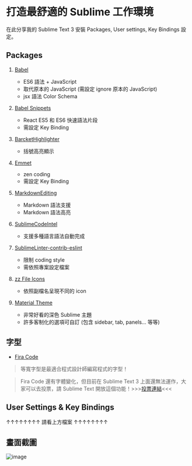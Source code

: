 # 打造最舒適的 Sublime 工作環境

在此分享我的 Sublime Text 3 安裝 Packages, User settings, Key Bindings 設定。

## Packages

1. [Babel](https://github.com/babel/babel-sublime)

   * ES6 語法 + JavaScript
   * 取代原本的 JavaScript (需設定 ignore 原本的 JavaScript)
   * jsx 語法 Color Schema

2. [Babel Snippets](https://github.com/babel/babel-sublime-snippets)
    
   * React ES5 和 ES6 快速語法片段
   * 需設定 Key Binding

3. [BarcketHighlighter](https://github.com/facelessuser/BracketHighlighter)

   * 括號高亮顯示

4. [Emmet](https://github.com/sergeche/emmet-sublime)

   * zen coding
   * 需設定 Key Binding

5. [MarkdownEditing](https://github.com/SublimeText-Markdown/MarkdownEditing)

   * Markdown 語法支援
   * Markdown 語法高亮

6. [SublimeCodeIntel](https://github.com/SublimeCodeIntel/SublimeCodeIntel)

   * 支援多種語言語法自動完成

7. [SublimeLinter-contrib-eslint](https://github.com/roadhump/SublimeLinter-eslint)

   * 限制 coding style
   * 需依照專案設定檔案

8. [zz File Icons](https://github.com/oivva/sublime-file-icons)

   * 依照副檔名呈現不同的 icon

9. [Material Theme](https://github.com/equinusocio/material-theme)

   * 非常好看的深色 Sublime 主題
   * 許多客制化的選項可自訂 (包含 sidebar, tab, panels... 等等)
   
## 字型

* [Fira Code](https://github.com/tonsky/FiraCode)

> 等寬字型是最適合程式設計師編寫程式的字型！

> Fira Code 還有字體變化，但目前在 Sublime Text 3 上面還無法運作，大家可以去投票，請 Sublime Text 開放這個功能！>>>[投票連結](http://sublimetext.userecho.com/topics/4719-does-sublimetext-support-programming-ligatures-fontlike-fira-code/)<<<

## User Settings & Key Bindings

↑↑↑↑↑↑↑↑ 請看上方檔案 ↑↑↑↑↑↑↑↑

## 畫面截圖

 ![image](https://cdn.rawgit.com/mvpdw06/sublime-settings/master/screenshot.png)
